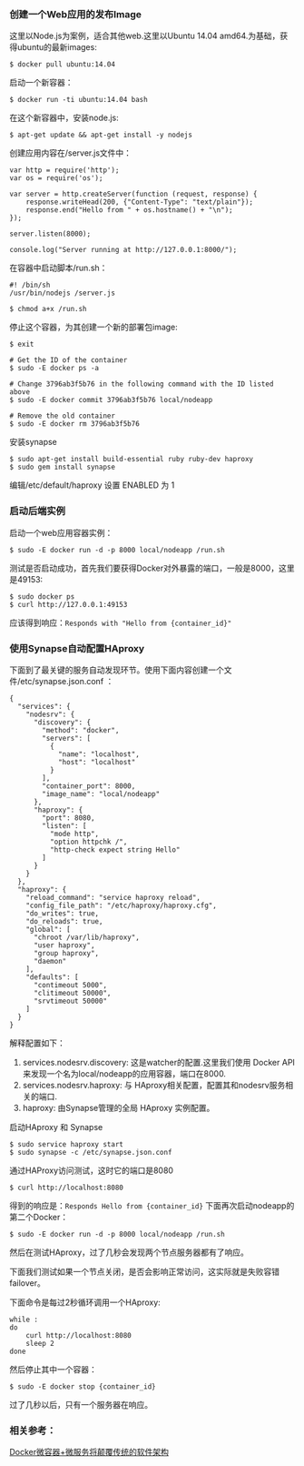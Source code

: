 ### 创建一个Web应用的发布Image
这里以Node.js为案例，适合其他web.这里以Ubuntu 14.04 amd64.为基础，获得ubuntu的最新images:
```
$ docker pull ubuntu:14.04
```
  
启动一个新容器：
```
$ docker run -ti ubuntu:14.04 bash
```
  
在这个新容器中，安装node.js:
```
$ apt-get update && apt-get install -y nodejs
```

创建应用内容在/server.js文件中：
```
var http = require('http');
var os = require('os');
 
var server = http.createServer(function (request, response) {
  	response.writeHead(200, {"Content-Type": "text/plain"});
  	response.end("Hello from " + os.hostname() + "\n");
});
 
server.listen(8000);
 
console.log("Server running at http://127.0.0.1:8000/");
```
在容器中启动脚本/run.sh：
```
#! /bin/sh
/usr/bin/nodejs /server.js

$ chmod a+x /run.sh
```
停止这个容器，为其创建一个新的部署包image:
```
$ exit

# Get the ID of the container
$ sudo -E docker ps -a

# Change 3796ab3f5b76 in the following command with the ID listed above
$ sudo -E docker commit 3796ab3f5b76 local/nodeapp

# Remove the old container
$ sudo -E docker rm 3796ab3f5b76
```
安装synapse 
```
$ sudo apt-get install build-essential ruby ruby-dev haproxy
$ sudo gem install synapse
```
编辑/etc/default/haproxy 设置 ENABLED 为 1
  
### 启动后端实例
启动一个web应用容器实例：
```
$ sudo -E docker run -d -p 8000 local/nodeapp /run.sh
```
测试是否启动成功，首先我们要获得Docker对外暴露的端口，一般是8000，这里是49153:
```
$ sudo docker ps
$ curl http://127.0.0.1:49153
```
应该得到响应：`Responds with "Hello from {container_id}"`
### 使用Synapse自动配置HAproxy
  
下面到了最关键的服务自动发现环节。使用下面内容创建一个文件/etc/synapse.json.conf ：
```
{
  "services": {
    "nodesrv": {
      "discovery": {
        "method": "docker",
        "servers": [
          {
            "name": "localhost",
            "host": "localhost"
          }
        ],
        "container_port": 8000,
        "image_name": "local/nodeapp"
      },
      "haproxy": {
        "port": 8080,
        "listen": [
          "mode http",
          "option httpchk /",
          "http-check expect string Hello"
        ]
      }
    }
  },
  "haproxy": {
    "reload_command": "service haproxy reload",
    "config_file_path": "/etc/haproxy/haproxy.cfg",
    "do_writes": true,
    "do_reloads": true,
    "global": [
      "chroot /var/lib/haproxy",
      "user haproxy",
      "group haproxy",
      "daemon"
    ],
    "defaults": [
      "contimeout 5000",
      "clitimeout 50000",
      "srvtimeout 50000"
    ]
  }
}
```
解释配置如下：  
1. services.nodesrv.discovery: 这是watcher的配置.这里我们使用 Docker API来发现一个名为local/nodeapp的应用容器，端口在8000.
2. services.nodesrv.haproxy: 与 HAproxy相关配置，配置其和nodesrv服务相关的端口.
3. haproxy: 由Synapse管理的全局 HAproxy 实例配置。  
  
  
启动HAproxy 和 Synapse
```
$ sudo service haproxy start
$ sudo synapse -c /etc/synapse.json.conf
```
通过HAProxy访问测试，这时它的端口是8080
```
$ curl http://localhost:8080
```
得到的响应是：`Responds Hello from {container_id}`
下面再次启动nodeapp的第二个Docker：
```
$ sudo -E docker run -d -p 8000 local/nodeapp /run.sh
```
然后在测试HAproxy，过了几秒会发现两个节点服务器都有了响应。   
  
下面我们测试如果一个节点关闭，是否会影响正常访问，这实际就是失败容错failover。  
  
下面命令是每过2秒循环调用一个HAproxy:

```
while :
do
	curl http://localhost:8080
	sleep 2
done
```
然后停止其中一个容器：
```
$ sudo -E docker stop {container_id}
```
过了几秒以后，只有一个服务器在响应。
 
### 相关参考：
[Docker微容器+微服务将颠覆传统的软件架构](http://www.jdon.com/46474)

